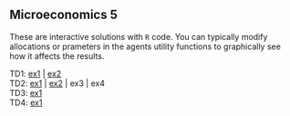 
## Microeconomics 5

These are interactive solutions with `R` code. You can typically modify allocations or prameters in the agents utility functions to graphically see how it affects the results.

TD1: [ex1](https://mybinder.org/v2/gh/antoine-jacquet/mybinder/05f38c62f126a5e9d28c7211cf5e7ffa454c2c3a?filepath=Teaching%2FMicro%C3%A9conomie%205%2Fmicro5-TD1-ex1.ipynb)
  \| [ex2](https://mybinder.org/v2/gh/antoine-jacquet/mybinder/05f38c62f126a5e9d28c7211cf5e7ffa454c2c3a?filepath=Teaching%2FMicro%C3%A9conomie%205%2Fmicro5-TD1-ex2.ipynb)  
TD2: [ex1](https://mybinder.org/v2/gh/antoine-jacquet/mybinder/05f38c62f126a5e9d28c7211cf5e7ffa454c2c3a?filepath=Teaching%2FMicro%C3%A9conomie%205%2Fmicro5-TD2-ex1.ipynb)
  \| [ex2](https://mybinder.org/v2/gh/antoine-jacquet/mybinder/05f38c62f126a5e9d28c7211cf5e7ffa454c2c3a?filepath=Teaching%2FMicro%C3%A9conomie%205%2Fmicro5-TD2-ex2.ipynb)
  \| ex3
  \| ex4  
TD3: [ex1](https://mybinder.org/v2/gh/antoine-jacquet/mybinder/05f38c62f126a5e9d28c7211cf5e7ffa454c2c3a?filepath=Teaching%2FMicro%C3%A9conomie%205%2Fmicro5-TD3-ex1.ipynb)  
TD4: [ex1](https://mybinder.org/v2/gh/antoine-jacquet/mybinder/05f38c62f126a5e9d28c7211cf5e7ffa454c2c3a?filepath=Teaching%2FMicro%C3%A9conomie%205%2Fmicro5-TD4-ex1.ipynb)  



